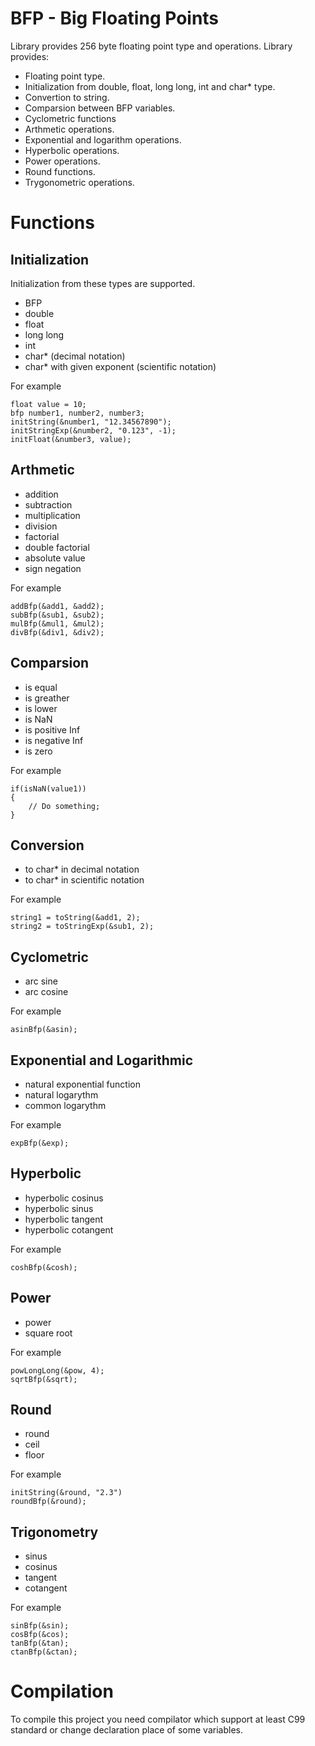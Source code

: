 # BFP - Big Floating Points
Library provides 256 byte floating point type and operations. Library provides:
 * Floating point type.
 * Initialization from double, float, long long, int and char* type.
 * Convertion to string.
 * Comparsion between BFP variables.
 * Cyclometric functions
 * Arthmetic operations.
 * Exponential and logarithm operations.
 * Hyperbolic operations.
 * Power operations.
 * Round functions.
 * Trygonometric operations.
 
# Functions

## Initialization
Initialization from these types are supported.
 * BFP
 * double
 * float
 * long long
 * int
 * char* (decimal notation)
 * char* with given exponent (scientific notation)

For example
```
float value = 10;
bfp number1, number2, number3;
initString(&number1, "12.34567890");
initStringExp(&number2, "0.123", -1);
initFloat(&number3, value);
```

## Arthmetic
 * addition
 * subtraction
 * multiplication
 * division
 * factorial
 * double factorial
 * absolute value
 * sign negation
 
 For example
```
addBfp(&add1, &add2);
subBfp(&sub1, &sub2);
mulBfp(&mul1, &mul2);
divBfp(&div1, &div2);
```

## Comparsion
 * is equal
 * is greather
 * is lower
 * is NaN
 * is positive Inf
 * is negative Inf
 * is zero
 
For example
```
if(isNaN(value1))
{
    // Do something;
}
```

## Conversion
 * to char* in decimal notation
 * to char* in scientific notation
 
For example
```
string1 = toString(&add1, 2);
string2 = toStringExp(&sub1, 2);
```

## Cyclometric
 * arc sine
 * arc cosine
 
For example
```
asinBfp(&asin);
```

## Exponential and Logarithmic
 * natural exponential function 
 * natural logarythm
 * common logarythm
 
For example
```
expBfp(&exp);
```

## Hyperbolic
 * hyperbolic cosinus
 * hyperbolic sinus
 * hyperbolic tangent
 * hyperbolic cotangent
 
For example
```
coshBfp(&cosh);
```

## Power
 * power
 * square root

For example
```
powLongLong(&pow, 4);
sqrtBfp(&sqrt);
```

## Round
 * round
 * ceil
 * floor
 
For example
```
initString(&round, "2.3")
roundBfp(&round);
```

## Trigonometry
 * sinus
 * cosinus
 * tangent
 * cotangent
 
 For example
```
sinBfp(&sin);
cosBfp(&cos);
tanBfp(&tan);
ctanBfp(&ctan);
```

# Compilation
To compile this project you need compilator which support at least C99 standard or change declaration place of some variables.